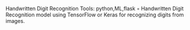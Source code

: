 Handwritten Digit Recognition 
Tools: python,ML,flask
◦ Handwritten Digit Recognition model using TensorFlow or Keras for recognizing digits from images.

